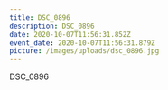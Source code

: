```yaml
---
title: DSC_0896
description: DSC_0896
date: 2020-10-07T11:56:31.852Z
event_date: 2020-10-07T11:56:31.879Z
picture: /images/uploads/dsc_0896.jpg
---
```

DSC_0896